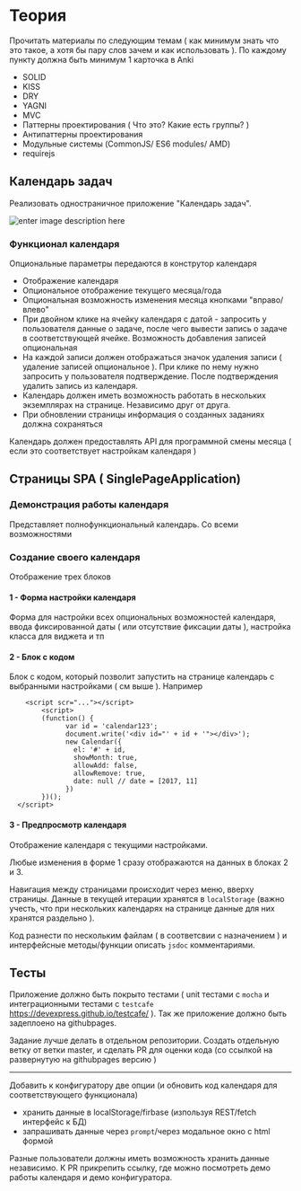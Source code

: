 # Теория

Прочитать материалы по следующим темам ( как минимум знать что это такое, а хотя бы пару слов зачем и как использовать ). По каждому пункту должна быть минимум 1 карточка в Anki

* SOLID
* KISS
* DRY
* YAGNI
* MVC
* Паттерны проектирования ( Что это? Какие есть группы? )
* Антипаттерны проектирования
* Модульные системы (CommonJS/ ES6 modules/ AMD)
* requirejs

## Календарь задач

Реализовать одностраничное приложение "Календарь задач".

![enter image description here](https://github.com/vvscode/js--base-course/blob/e39522cad41dfc6022bee5526fcb26f754c91260/04/ht/calendar-spa.png)

### Функционал календаря

Опциональные параметры передаются в конструтор календаря

* Отображение календаря
* Опциональное отображение текущего месяца/года
* Опциональная возможность изменения месяца кнопками "вправо/влево"
* При двойном клике на ячейку календаря с датой - запросить у пользователя данные о задаче, после чего вывести запись о задаче в соответствующей ячейке. Возможность добавления записей опциональная
* На каждой записи должен отображаться значок удаления записи ( удаление записей опциональное ). При клике по нему нужно запросить у пользователя подтверждение. После подтверждения удалить запись из календаря.
* Календарь должен иметь возможность работать в нескольких экземплярах на странице. Независимо друг от друга.
* При обновлении страницы информация о созданных заданиях должна сохраняться

Календарь должен предоставлять API для программной смены месяца ( если это соответствует настройкам календаря )

## Страницы SPA ( SinglePageApplication)

### Демонстрация работы календаря

Представляет полнофункциональный календарь. Со всеми возможностями

### Создание своего календаря

Отображение трех блоков

#### 1 - Форма настройки календаря

Форма для настройки всех опциональных возможностей календаря, ввода фиксированной даты ( или отсутствие фиксации даты ), настройка класса для виджета и тп

#### 2 - Блок с кодом

Блок с кодом, который позволит запустить на странице календарь с выбранными настройками ( см выше ). Например

```
    <script scr="..."></script>
		<script>
		(function() {
			  var id = 'calendar123';
			  document.write('<div id="' + id + '"></div>');
			  new Calendar({
			    el: '#' + id,
			    showMonth: true,
			    allowAdd: false,
			    allowRemove: true,
			    date: null // date = [2017, 11]
			  })
		})();
  </script>
```

#### 3 - Предпросмотр календаря

Отображение календаря с текущими настройками.

Любые изменения в форме 1 сразу отображаются на данных в блоках 2 и 3.

Навигация между страницами происходит через меню, вверху страницы. Данные в текущей итерации хранятся в `localStorage` (важно учесть, что при нескольких календарях на странице данные для них хранятся раздельно ).

Код разнести по нескольким файлам ( в соответсвии с назначением ) и интерфейсные методы/функции описать `jsdoc` комментариями.

## Тесты

Приложение должно быть покрыто тестами ( unit тестами c `mocha` и интеграционными тестами c `testcafe` https://devexpress.github.io/testcafe/ ). Так же приложение должно быть задеплоено на githubpages.

Задание лучше делать в отдельном репозитории. Создать отдельную ветку от ветки master, и сделать PR для оценки кода (со ссылкой на развернутую на githubpages версию )

---

Добавить к конфигуратору две опции (и обновить код календаря для соответствующего функционала)

* хранить данные в localStorage/firbase (изпользуя REST/fetch интерфейс к БД)
* запрашивать данные через `prompt`/через модальное окно с html формой

Разные пользователи должны иметь возможность хранить данные независимо. К PR прикрепить ссылку, где можно посмотреть демо работы календаря и демо конфигуратора.
